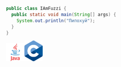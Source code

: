 ```java
public class IAmFuzzi {
  public static void main(String[] args) {
    System.out.println("Пипохуй");
  }
}
```

<img src="java.png" width="50" href="https://github.com/iamfuzzi?tab=repositories&q=&type=&language=java&sort=" alt="Java"><img src="c.png" width="50" href="https://github.com/iamfuzzi?tab=repositories&q=&type=&language=c&sort=" alt="C">
